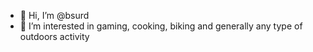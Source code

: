 - 👋 Hi, I’m @bsurd
- 👀 I’m interested in gaming, cooking, biking and generally any type of outdoors activity
